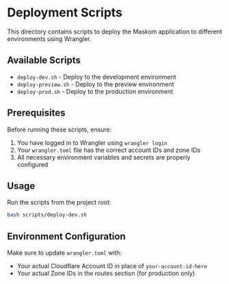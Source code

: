 # Deployment Scripts

This directory contains scripts to deploy the Maskom application to different environments using Wrangler.

## Available Scripts

- `deploy-dev.sh` - Deploy to the development environment
- `deploy-preview.sh` - Deploy to the preview environment  
- `deploy-prod.sh` - Deploy to the production environment

## Prerequisites

Before running these scripts, ensure:

1. You have logged in to Wrangler using `wrangler login`
2. Your `wrangler.toml` file has the correct account IDs and zone IDs
3. All necessary environment variables and secrets are properly configured

## Usage

Run the scripts from the project root:

```bash
bash scripts/deploy-dev.sh
```

## Environment Configuration

Make sure to update `wrangler.toml` with:

- Your actual Cloudflare Account ID in place of `your-account-id-here`
- Your actual Zone IDs in the routes section (for production only)